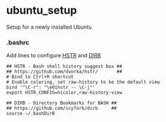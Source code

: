 # ubuntu_setup
Setup for a newly installed Ubuntu



### .bashrc

Add lines to configure [HSTR](https://github.com/dvorka/hstr/) and [DIRB](https://github.com/icyfork/dirb)

```
## HSTR - Bash shell history suggest box ##
## https://github.com/dvorka/hstr/       ##
# Bind to Ctrl+R shortcut
# Enable coloring, set raw-history to be the default view
bind '"\C-r": "\e0ihstr -- \C-j"'
export HSTR_CONFIG=hicolor,raw-history-view

## DIRB - Directory Bookmarks for BASH ##
## https://github.com/icyfork/dirb     ##
source ~/.bashDirB
```

